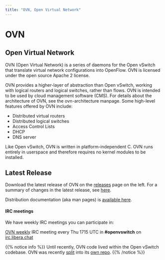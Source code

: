```yaml
---
title: "OVN, Open Virtual Network"
---
```


# OVN 
## Open Virtual Network 

OVN (Open Virtual Network) is a series of daemons for the Open vSwitch that
translate virtual network configurations into OpenFlow. OVN is licensed under
the open source Apache 2 license.

OVN provides a higher-layer of abstraction than Open vSwitch, working with
logical routers and logical switches, rather than flows. OVN is intended to be
used by cloud management software (CMS). For details about the architecture of
OVN, see the ovn-architecture manpage. Some high-level features offered by OVN
include:

* Distributed virtual routers
* Distributed logical switches
* Access Control Lists
* DHCP
* DNS server 

Like Open vSwitch, OVN is written in platform-independent C. OVN runs entirely
in userspace and therefore requires no kernel modules to be installed.

## Latest Release

Download the latest release of OVN on the [releases](releases) page on the left.
For a summary of changes in the latest release, see [here](releases/release_22.12.0).

Distribution documentation (aka man pages) is [available here](https://www.ovn.org/support/dist-docs/).

#### IRC meetings

We have weekly IRC meetings you can participate in:

[OVN weekly](http://eavesdrop.openstack.org/meetings/ovn_community_development_discussion/2021/)
IRC meeting every Thu 1715 UTC in **#openvswitch** on [irc.libera.chat](https://libera.chat) 

{{% notice info %}}
Until recently, OVN code lived within the Open vSwitch codebase. OVN was
recently [split](https://github.com/openvswitch/ovs/commit/f3e24610ea18eb873dc860f1710432e9aacd27fd)
into its [own repo](https://github.com/ovn-org/ovn).
{{% /notice %}}
